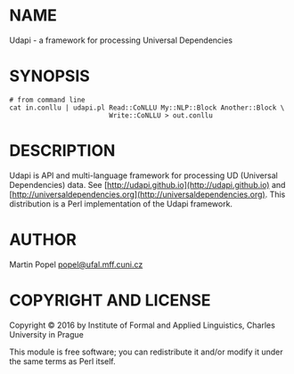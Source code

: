 # NAME

Udapi - a framework for processing Universal Dependencies

# SYNOPSIS

    # from command line
    cat in.conllu | udapi.pl Read::CoNLLU My::NLP::Block Another::Block \
                             Write::CoNLLU > out.conllu

# DESCRIPTION

Udapi is API and multi-language framework for processing UD (Universal Dependencies) data.
See [http://udapi.github.io](http://udapi.github.io) and [http://universaldependencies.org](http://universaldependencies.org).
This distribution is a Perl implementation of the Udapi framework.

# AUTHOR

Martin Popel <popel@ufal.mff.cuni.cz>

# COPYRIGHT AND LICENSE

Copyright © 2016 by Institute of Formal and Applied Linguistics, Charles University in Prague

This module is free software; you can redistribute it and/or modify it under the same terms as Perl itself.
